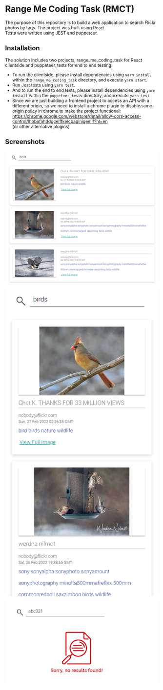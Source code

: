 # Range Me Coding Task (RMCT)

<p>
The purpose of this repository is to build a web application to search Flickr photos by tags. 
The project was built using React.<br>
Tests were written using JEST and puppeteer.
</p>

## Installation
The solution includes two projects, range_me_coding_task for React clientside and puppeteer_tests for end to end testing.
* To run the clientside, please install dependencies using `yarn install` within the `range_me_coding_task` directory, and execute `yarn start`.
* Run Jest tests using `yarn test`.
* And to run the end to end tests, please install dependencies using `yarn install` within the `puppeteer_tests` directory, and execute `yarn test`
* Since we are just building a frontend project to access an API with a different origin, so we need to install a chrome plugin to disable same-origin policy in chrome to make the project functional:
  https://chrome.google.com/webstore/detail/allow-cors-access-control/lhobafahddgcelffkeicbaginigeejlf?hl=en
  <br/>
  (or other alternative plugins)

## Screenshots

![frontend-large](readme/frontend-large.png "frontend-large")

![frontend-small](readme/frontend-small.png "frontend-small")

![images-not-found](readme/images-not-found.png "images-not-found")
